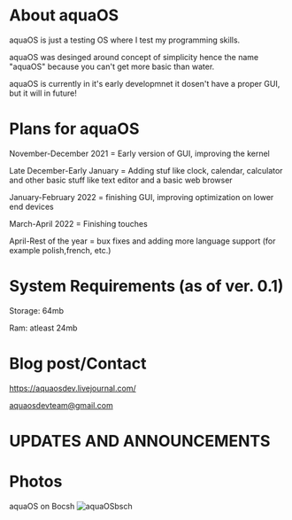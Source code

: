 # About aquaOS
aquaOS is just a testing OS where I test my programming skills.

aquaOS was desinged around concept of simplicity hence the name "aquaOS" because you can't get more basic than water.

aquaOS is currently in it's early developmnet it dosen't have a proper GUI, but it will in future!

# Plans for aquaOS
November-December 2021 = Early version of GUI, improving the kernel

Late December-Early January = Adding stuf like clock, calendar, calculator and other basic stuff like text editor and a basic web browser

January-February 2022 = finishing GUI, improving optimization on lower end devices

March-April 2022 = Finishing touches

April-Rest of the year = bux fixes and adding more language support (for example polish,french, etc.)

# System Requirements (as of ver. 0.1)
Storage: 64mb

Ram: atleast 24mb

# Blog post/Contact
https://aquaosdev.livejournal.com/

aquaosdevteam@gmail.com

# UPDATES AND ANNOUNCEMENTS


# Photos
aquaOS on Bocsh
![aquaOSbsch](https://user-images.githubusercontent.com/94230991/142721124-6eb6e706-d5aa-459e-998d-c1f41abfd0f8.png)
